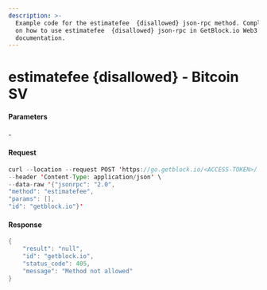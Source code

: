 ```yaml
---
description: >-
  Example code for the estimatefee  {disallowed} json-rpc method. Сomplete guide
  on how to use estimatefee  {disallowed} json-rpc in GetBlock.io Web3
  documentation.
---
```


# estimatefee {disallowed} - Bitcoin SV

#### Parameters

\-

#### Request

```java
curl --location --request POST 'https://go.getblock.io/<ACCESS-TOKEN>/' \
--header 'Content-Type: application/json' \ 
--data-raw '{"jsonrpc": "2.0",
"method": "estimatefee",
"params": [],
"id": "getblock.io"}'
```

#### Response

```java
{
    "result": "null",
    "id": "getblock.io",
    "status_code": 405,
    "message": "Method not allowed"
}
```
